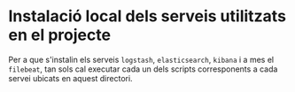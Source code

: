 # Instalació local dels serveis utilitzats en el projecte

Per a que s'instalin els serveis `logstash`, `elasticsearch`, `kibana` i a mes
el `filebeat`, tan sols cal executar cada un dels scripts corresponents a cada
servei ubicats en aquest directori. 
